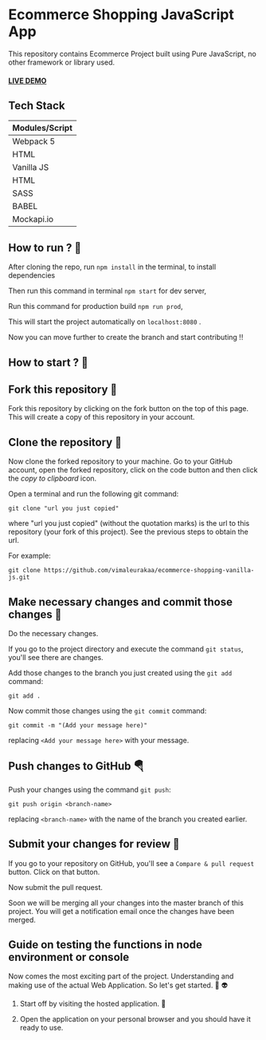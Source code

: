 # Ecommerce Shopping JavaScript App

This repository contains Ecommerce Project built using Pure JavaScript, no other framework or library used.

#### [LIVE DEMO](https://ecommerce-c620f.web.app/)

## Tech Stack

| Modules/Script |
| -------------- |
| Webpack 5      |
| HTML           |
| Vanilla JS     |
| HTML           |
| SASS           |
| BABEL          |
| Mockapi.io     |

## How to run ? 🛴

After cloning the repo, run `npm install` in the terminal, to install dependencies <br>

Then run this command in terminal `npm start` for dev server,<br>

Run this command for production build `npm run prod`, <br>

This will start the project automatically on `localhost:8080` .<br>

Now you can move further to create the branch and start contributing !!

## How to start ? 🎪

## Fork this repository 🚀

Fork this repository by clicking on the fork button on the top of this page.
This will create a copy of this repository in your account.

## Clone the repository 🏁

Now clone the forked repository to your machine. Go to your GitHub account, open the forked repository, click on the code button and then click the _copy to clipboard_ icon.

Open a terminal and run the following git command:

```
git clone "url you just copied"
```

where "url you just copied" (without the quotation marks) is the url to this repository (your fork of this project). See the previous steps to obtain the url.

For example:

```
git clone https://github.com/vimaleurakaa/ecommerce-shopping-vanilla-js.git
```

## Make necessary changes and commit those changes 🚏

Do the necessary changes.

If you go to the project directory and execute the command `git status`, you'll see there are changes.

Add those changes to the branch you just created using the `git add` command:

```
git add .
```

Now commit those changes using the `git commit` command:

```
git commit -m "(Add your message here)"
```

replacing `<Add your message here>` with your message.

## Push changes to GitHub 🪂

Push your changes using the command `git push`:

```
git push origin <branch-name>
```

replacing `<branch-name>` with the name of the branch you created earlier.

## Submit your changes for review 🚩

If you go to your repository on GitHub, you'll see a `Compare & pull request` button. Click on that button.

Now submit the pull request.

Soon we will be merging all your changes into the master branch of this project. You will get a notification email once the changes have been merged.

## Guide on testing the functions in node environment or console

Now comes the most exciting part of the project. Understanding and making use of the actual Web Application. So let's get started. 🥳 👽

1. Start off by visiting the hosted application. 👻

2. Open the application on your personal browser and you should have it ready to use.
